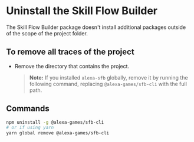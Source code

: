 # Uninstall the Skill Flow Builder

The Skill Flow Builder package doesn't install additional packages outside of
the scope of the project folder.

## To remove all traces of the project

- Remove the directory that contains the project.
  > **Note:** If you installed `alexa-sfb` globally, remove it by running the
  following command, replacing `@alexa-games/sfb-cli` with the full path. 

## Commands

```sh
npm uninstall -g @alexa-games/sfb-cli
# or if using yarn
yarn global remove @alexa-games/sfb-cli
```
